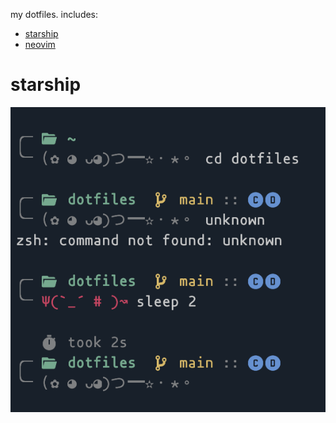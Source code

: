my dotfiles. includes:

- [starship](https://starship.rs)
- [neovim](https://neovim.io/)

# starship

![](./screenshots/starship.png)

